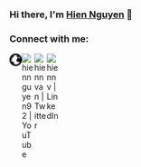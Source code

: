 ### Hi there, I'm [Hien Nguyen][website] 👋



### Connect with me:

[<img align="left" alt="hiennv.com" width="22px" src="https://raw.githubusercontent.com/iconic/open-iconic/master/svg/globe.svg" />][website]
[<img align="left" alt="hiennguyen92 | YouTube" width="22px" src="https://cdn.jsdelivr.net/npm/simple-icons@v3/icons/youtube.svg" />][youtube]
[<img align="left" alt="hiennvan | Twitter" width="22px" src="https://cdn.jsdelivr.net/npm/simple-icons@v3/icons/twitter.svg" />][twitter]
[<img align="left" alt="hiennv | LinkedIn" width="22px" src="https://cdn.jsdelivr.net/npm/simple-icons@v3/icons/linkedin.svg" />][linkedin]







[website]: https://hiennv.com
[twitter]: https://twitter.com/hiennvan
[youtube]: https://www.youtube.com/hiennguyen92
[linkedin]: https://linkedin.com/in/hiennv
